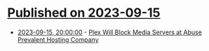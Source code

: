 # [Published on 2023-09-15](index.md)

* [2023-09-15, 20:00:00](https://yro.slashdot.org/story/23/09/15/188214/plex-will-block-media-servers-at-abuse-prevalent-hosting-company?utm_source=rss1.0mainlinkanon&utm_medium=feed) - [Plex Will Block Media Servers at Abuse Prevalent Hosting Company](https://yro.slashdot.org/story/23/09/15/188214/plex-will-block-media-servers-at-abuse-prevalent-hosting-company?utm_source=rss1.0mainlinkanon&utm_medium=feed)
